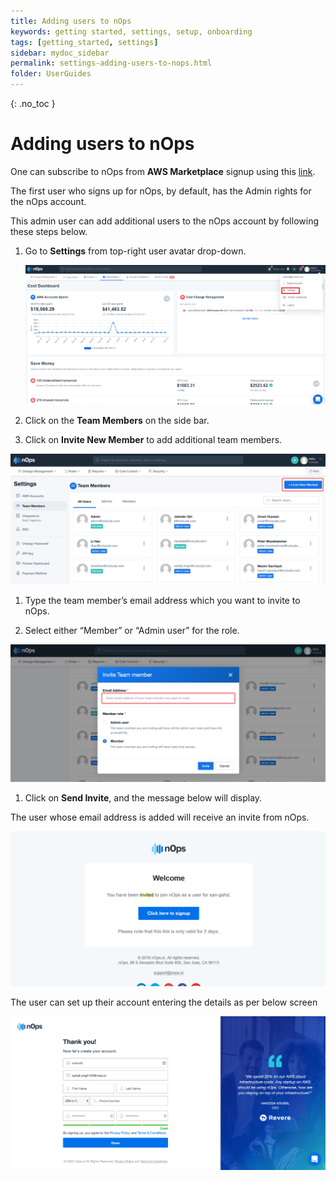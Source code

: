 ```yaml
---
title: Adding users to nOps
keywords: getting started, settings, setup, onboarding
tags: [getting_started, settings]
sidebar: mydoc_sidebar
permalink: settings-adding-users-to-nops.html
folder: UserGuides
---
```


{: .no_toc }

Adding users to nOps
====================

One can subscribe to nOps from **AWS Marketplace** signup using this [link](https://app.nops.io/signup/).

The first user who signs up for nOps, by default, has the Admin rights for the nOps account.

This admin user can add additional users to the nOps account by following these steps below.

1. Go to **Settings** from top-right user avatar drop-down.

    ![](tmpimg/Settings.PNG)

1. Click on the **Team Members** on the side bar. 

1. Click on **Invite New Member** to add additional team members.

![](/tmpimg/invite-users.png)

1. Type the team member’s email address which you want to invite to nOps. 

1. Select either “Member” or “Admin user” for the role.

![](/tmpimg/add-user-email.png)

1. Click on **Send Invite**, and the message below will display.

The user whose email address is added will receive an invite from nOps.

![](/tmpimg/invited.png)

The user can set up their account entering the details as per below screen

![](/tmpimg/invited-user-form.png)
